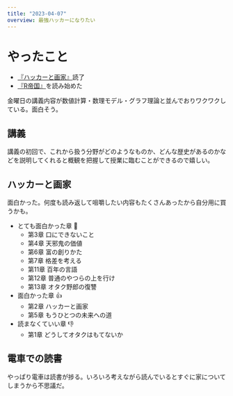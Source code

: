 ```yaml
---
title: "2023-04-07"
overview: 最強ハッカーになりたい
---
```


# やったこと

- [『ハッカーと画家』](https://scrapbox.io/lemonadern/%E3%80%8E%E3%83%8F%E3%83%83%E3%82%AB%E3%83%BC%E3%81%A8%E7%94%BB%E5%AE%B6%E3%80%8F)読了
- [『R帝国』](https://scrapbox.io/lemonadern/%E3%80%8ER%E5%B8%9D%E5%9B%BD%E3%80%8F)を読み始めた

金曜日の講義内容が数値計算・数理モデル・グラフ理論と並んでおりワクワクしている。面白そう。

## 講義

講義の初回で、これから扱う分野がどのようなものか、どんな歴史があるのかなどを説明してくれると概観を把握して授業に臨むことができるので嬉しい。

## ハッカーと画家

面白かった。何度も読み返して咀嚼したい内容もたくさんあったから自分用に買うかも。

- とても面白かった章 :tada:
  - 第3章 口にできないこと
  - 第4章 天邪鬼の価値
  - 第6章 富の創りかた
  - 第7章 格差を考える
  - 第11章 百年の言語
  - 第12章 普通のやつらの上を行け
  - 第13章 オタク野郎の復讐
- 面白かった章 :thumbsup:
  - 第2章 ハッカーと画家
  - 第5章 もうひとつの未来への道
- 読まなくていい章 :thumbsdown:
  - 第1章 どうしてオタクはもてないか

## 電車での読書

やっぱり電車は読書が捗る。いろいろ考えながら読んでいるとすぐに家についてしまうから不思議だ。
